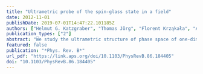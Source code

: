 ```yaml
---
title: "Ultrametric probe of the spin-glass state in a field"
date: 2012-11-01
publishDate: 2019-07-01T14:47:22.101185Z
authors: ["Helmut G. Katzgraber", "Thomas Jörg", "Florent Krząkała", "Alexander K. Hartmann"]
publication_types: ["2"]
abstract: "We study the ultrametric structure of phase space of one-dimensional Ising spin glasses with random power-law interaction in an external random field. Although in zero field the model in both the mean-field and non-mean-field universality classes shows an ultrametric signature [Phys. Rev. Lett. 102, 037207 (2009)], when a field is applied ultrametricity seems only present in the mean-field regime. The results for the non-mean-field case in an external field agree with data for spin glasses studied within the Migdal-Kadanoff approximation. Our results therefore suggest that the spin-glass state might be fragile to external fields below the upper critical dimension."
featured: false
publication: "*Phys. Rev. B*"
url_pdf: "https://link.aps.org/doi/10.1103/PhysRevB.86.184405"
doi: "10.1103/PhysRevB.86.184405"
---
```


